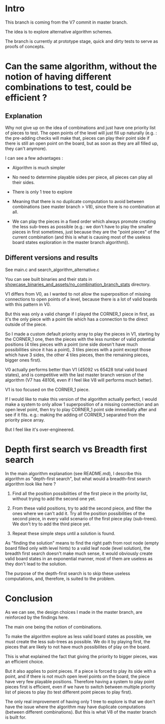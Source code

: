 # Intro

This branch is coming from the V7 commit in master branch.

The idea is to explore alternative algorithm schemes.

The branch is currently at prototype stage, quick and dirty tests to serve as proofs of concepts.

# Can the same algorithm, without the notion of having different combinations to test, could be efficient ?

## Explanation

Why not give up on the idea of combinations and just have one priority list of pieces to test. The open points of the level will just fill up naturally (e.g. : the pre-adding checks will make that, pieces can play their point side if there is still an open point on the board, but as soon as they are all filled up, they can't anymore).

I can see a few advantages :

- Algorithm is much simpler

- No need to determine playable sides per piece, all pieces can play all their sides.

- There is only 1 tree to explore

- Meaning that there is no duplicate computation to avoid between combinations (see master branch > V8), since there is no combination at all.

- We can play the pieces in a fixed order which always promote creating the less sub-trees as possible (e.g.: we don't have to play the smaller pieces in first sometimes, just because they are the "point pieces" of the current combination (and this is what is causing most of the useless board states exploration in the master branch algorithm)).

## Different versions and results

See main.c and search_algorithm_alternative.c

You can see built binaries and their stats in [showcase_binaries_and_assets/no_combination_branch_stats](https://github.com/adrienduque/IQ_circuit_solver/tree/no_combination_branch/showcase_binaries_and_assets/no_combination_branch_stats) directory.

V1 differs from V0, as I wanted to not allow the superposition of missing connections to open points of a level, because there is a lot of valid boards with this pattern in V0.

But this was only a valid change if I played the CORNER_1 piece in first, as it's the only piece with a point tile which has a connection to the direct outside of the piece.

So I made a custom default priority array to play the pieces in V1, starting by the CORNER_1 one, then the pieces with the less number of valid potential positions (4 tiles pieces with a point (one side doesn't have much possibilities since it has a point), 3 tiles pieces with a point except those which have 3 sides, the other 4 tiles pieces, then the remaining pieces, bigger ones first).

V0 actually performs better than V1 (45092 vs 65428 total valid board states), and is competitive with the last master branch version of the algorithm (V7 has 48106, even if I feel like V8 will performs much better).

V1 is too focused on the CORNER_1 piece.

If I would like to make this version of the algorithm actually perfect, I would make a system to only allow 1 superposition of a missing connection and an open level point, then try to play CORNER_1 point side immediatly after and see if it fits. e.g.: making the adding of CORNER_1 separated from the priority piece array.

But I feel like it's over-engineered.

# Depth first search vs Breadth first search

In the main algorithm explanation (see README.md), I describe this algorithm as "depth-first search", but what would a breadth-first search algorithm look like here ?

1. Find all the position possibilities of the first piece in the priority list, without trying to add the second one yet.

2. From these valid positions, try to add the second piece, and filter the ones where we can't add it. Try all the position possibilities of the second piece, in every valid scenario of the first piece play (sub-trees). We don't try to add the third piece yet.

3. Repeat these simple steps until a solution is found.

As "finding the solution" means to find the right path from root node (empty board filled only with level hints) to a valid leaf node (level solution), the breadth first search doesn't make much sense, it would obviously create valid board states in an exponential manner, most of them are useless as they don't lead to the solution.

The purpose of the depth-first search is to skip these useless computations, and, therefore, is suited to the problem.

# Conclusion

As we can see, the design choices I made in the master branch, are reinforced by the findings here.

The main one being the notion of combinations.

To make the algorithm explore as less valid board states as possible, we must create the less sub-trees as possible. We do it by playing first, the pieces that are likely to not have much possibilites of play on the board.

This is what explained the fact that giving the priority to bigger pieces, was an efficient choice.

But it also applies to point pieces. If a piece is forced to play its side with a point, and if there is not much open level points on the board, the piece have very few playable positions. Therefore having a system to play point pieces first is efficient, even if we have to switch between multiple priority list of pieces to play (to test different point pieces to play first).

The only real improvement of having only 1 tree to explore is that we don't have the issue where the algorithm may have duplicate computations (between different combinations). But this is what V8 of the master branch is built for.
